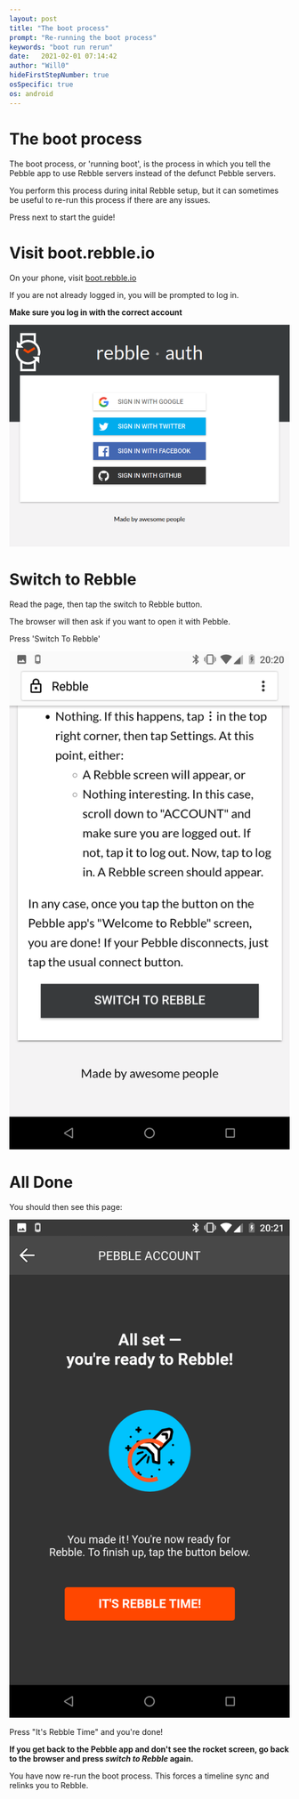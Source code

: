 ```yaml
---
layout: post
title: "The boot process"
prompt: "Re-running the boot process"
keywords: "boot run rerun"
date:   2021-02-01 07:14:42
author: "Will0"
hideFirstStepNumber: true
osSpecific: true
os: android
---
```


# The boot process

The boot process, or 'running boot', is the process in which you tell the Pebble app to use Rebble servers instead of the defunct Pebble servers.   

You perform this process during inital Rebble setup, but it can sometimes be useful to re-run this process if there are any issues.

Press next to start the guide!


# Visit boot.rebble.io

On your phone, visit [boot.rebble.io](https://boot.rebble.io)

<notmobile>
    <qr url="https://boot.rebble.io" />
</notmobile>

If you are not already logged in, you will be prompted to log in. 

**Make sure you log in with the correct account**   

![](/images/misc/auth.png)


# Switch to Rebble

Read the page, then tap the switch to Rebble button.   

The browser will then ask if you want to open it with Pebble. 

Press 'Switch To Rebble'

![](/images/setup/11.png)



# All Done

You should then see this page:

![](/images/setup/12.png)

Press "It's Rebble Time" and you're done!

**If you get back to the Pebble app and don't see the rocket screen, go back to the browser and press *switch to Rebble* again.**

You have now re-run the boot process. This forces a timeline sync and relinks you to Rebble.
